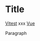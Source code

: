 # Title

<a class="remark-magic-link remark-magic-link-link remark-magic-link-with-icon" href="https://github.com/vitest-dev/vitest"><span class="remark-magic-link-icon" role="img" style="background-image: url(&#x27;https://github.com/vitest-dev.png&#x27;)"></span><span class="remark-magic-link-text">Vitest</span></a> xxx <a class="remark-magic-link remark-magic-link-link remark-magic-link-with-icon" href="https://github.com/vuejs/core"><span class="remark-magic-link-icon" role="img" style="background-image: url(&#x27;https://github.com/vuejs.png&#x27;)"></span><span class="remark-magic-link-text">Vue</span></a>

Paragraph
